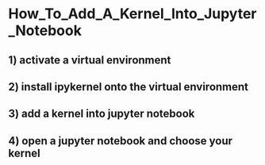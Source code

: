 # How_To_Add_A_Kernel_Into_Jupyter_Notebook

## 1) activate a virtual environment

## 2) install ipykernel onto the virtual environment

## 3) add a kernel into jupyter notebook

## 4) open a jupyter notebook and choose your kernel
